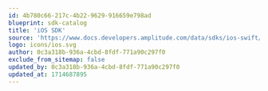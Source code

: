 ```yaml
---
id: 4b780c66-217c-4b22-9629-916659e798ad
blueprint: sdk-catalog
title: 'iOS SDK'
source: 'https://www.docs.developers.amplitude.com/data/sdks/ios-swift/'
logo: icons/ios.svg
author: 0c3a318b-936a-4cbd-8fdf-771a90c297f0
exclude_from_sitemap: false
updated_by: 0c3a318b-936a-4cbd-8fdf-771a90c297f0
updated_at: 1714687895
---
```


